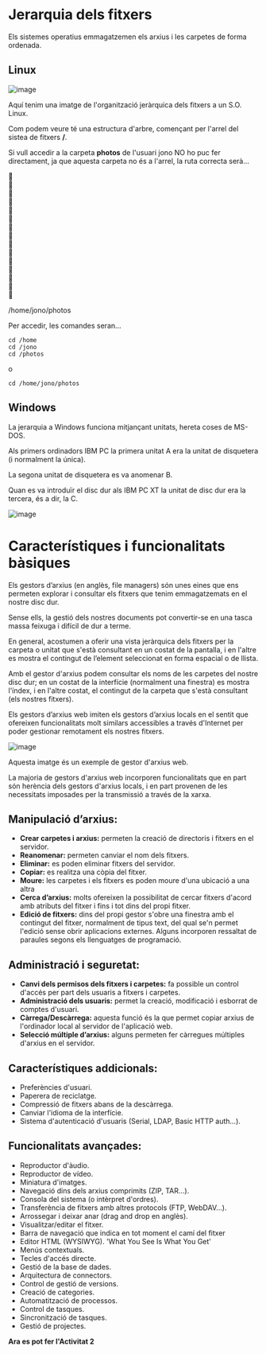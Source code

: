 # Jerarquia dels fitxers

Els sistemes operatius emmagatzemen els arxius i les carpetes de forma ordenada. 

## Linux

![image](https://github.com/XaSaFa/MP08-23-24/assets/110727546/1bffd11c-141c-4a75-ab09-0649165a865c)

Aquí tenim una imatge de l'organització jeràrquica dels fitxers a un S.O. Linux.

Com podem veure té una estructura d'arbre, començant per l'arrel del sistea de fitxers **/**. 

Si vull accedir a la carpeta **photos** de l'usuari jono NO ho puc fer directament, ja que aquesta carpeta no és a l'arrel, la ruta correcta serà...

🤔<br>
🤔<br>
🤔<br>
🤔<br>
🤔<br>
🤔<br>
🤔<br>
🤔<br>
🤔<br>
🤔<br>
🤔<br>
🤔<br>
🤔<br>
🤔<br>
🤔<br>

/home/jono/photos

Per accedir, les comandes seran...

```
cd /home
cd /jono
cd /photos
```
o 
```
cd /home/jono/photos
```

## Windows

La jerarquia a Windows funciona mitjançant unitats, hereta coses de MS-DOS.

Als primers ordinadors IBM PC la primera unitat A era la unitat de disquetera (i normalment la única).

La segona unitat de disquetera es va anomenar B.

Quan es va introduïr el disc dur als IBM PC XT la unitat de disc dur era la tercera, és a dir, la C.

![image](https://github.com/XaSaFa/MP08-23-24/assets/110727546/f02ad97e-1e1f-49a0-a7f8-b45156078e7b)

# Característiques i funcionalitats bàsiques

Els gestors d’arxius (en anglès, file managers) són unes eines que ens permeten explorar i consultar els fitxers que tenim emmagatzemats en el nostre disc dur. 

Sense ells, la gestió dels nostres documents pot convertir-se en una tasca massa feixuga i difícil de dur a terme. 

En general, acostumen a oferir una vista jeràrquica dels fitxers per la carpeta o unitat que s'està consultant en un costat de la pantalla, i en l'altre es mostra el contingut de l’element seleccionat en forma espacial o de llista.

Amb el gestor d'arxius podem consultar els noms de les carpetes del nostre disc dur; en un costat de la interfície (normalment una finestra) es mostra l'índex, i en l'altre costat, el contingut de la carpeta que s'està consultant (els nostres fitxers). 

Els gestors d’arxius web imiten els gestors d’arxius locals en el sentit que ofereixen funcionalitats molt similars accessibles a través d'Internet per poder gestionar remotament els nostres fitxers.

![image](https://github.com/XaSaFa/MP08-23-24/assets/110727546/6b28b9b5-77c6-456b-b02c-8287e3da0401)

Aquesta imatge és un exemple de gestor d'arxius web.

La majoria de gestors d'arxius web incorporen funcionalitats que en part són herència dels gestors d'arxius locals, i en part provenen de les necessitats imposades per la transmissió a través de la xarxa.  

## Manipulació d’arxius:

- **Crear carpetes i arxius:** permeten la creació de directoris i fitxers en el servidor.
- **Reanomenar:** permeten canviar el nom dels fitxers.
- **Eliminar:** es poden eliminar fitxers del servidor.
- **Copiar:** es realitza una còpia del fitxer.
- **Moure:** les carpetes i els fitxers es poden moure d'una ubicació a una altra
- **Cerca d’arxius:** molts ofereixen la possibilitat de cercar fitxers d'acord amb atributs del fitxer i fins i tot dins del propi fitxer.
- **Edició de fitxers:** dins del propi gestor s'obre una finestra amb el contingut del fitxer, normalment de tipus text, del qual se'n permet l'edició sense obrir aplicacions externes. Alguns incorporen ressaltat de paraules segons els llenguatges de programació.  

## Administració i seguretat: 

- **Canvi dels permisos dels fitxers i carpetes:** fa possible un control d'accés per part dels usuaris a fitxers i carpetes.
- **Administració dels usuaris:** permet la creació, modificació i esborrat de comptes d'usuari.
- **Càrrega/Descàrrega:** aquesta funció és la que permet copiar arxius de l'ordinador local al servidor de l'aplicació web.
- **Selecció múltiple d’arxius:** alguns permeten fer càrregues múltiples d'arxius en el servidor.  

## Característiques addicionals:

- Preferències d'usuari.
- Paperera de reciclatge.
- Compressió de fitxers abans de la descàrrega.
- Canviar l'idioma de la interfície.
- Sistema d'autenticació d'usuaris (Serial, LDAP, Basic HTTP auth…).

## Funcionalitats avançades:

- Reproductor d'àudio.
- Reproductor de vídeo.
- Miniatura d'imatges.
- Navegació dins dels arxius comprimits (ZIP, TAR…).
- Consola del sistema (o intèrpret d'ordres).
- Transferència de fitxers amb altres protocols (FTP, WebDAV…).
- Arrossegar i deixar anar (drag and drop en anglès).
- Visualitzar/editar el fitxer.
- Barra de navegació que indica en tot moment el camí del fitxer
- Editor HTML (WYSIWYG). 'What You See Is What You Get'
- Menús contextuals.
- Tecles d'accés directe.
- Gestió de la base de dades.
- Arquitectura de connectors.
- Control de gestió de versions.
- Creació de categories.
- Automatització de processos.
- Control de tasques.
- Sincronització de tasques.
- Gestió de projectes.

**Ara es pot fer l'Activitat 2**
